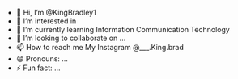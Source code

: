 - 👋 Hi, I’m @KingBradley1
- 👀 I’m interested in 
- 🌱 I’m currently learning Information Communication Technology
- 💞️ I’m looking to collaborate on ...
- 📫 How to reach me My Instagram @___.King.brad
- 😄 Pronouns: ...
- ⚡ Fun fact: ...

<!---
KingBradley1/KingBradley1 is a ✨ special ✨ repository because its `README.md` (this file) appears on your GitHub profile.
You can click the Preview link to take a look at your changes.
--->
